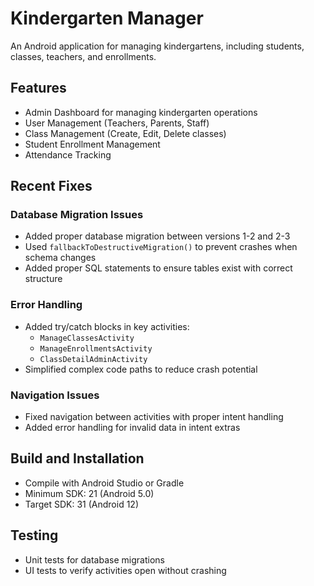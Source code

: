 # Kindergarten Manager

An Android application for managing kindergartens, including students, classes, teachers, and enrollments.

## Features

- Admin Dashboard for managing kindergarten operations
- User Management (Teachers, Parents, Staff)
- Class Management (Create, Edit, Delete classes)
- Student Enrollment Management
- Attendance Tracking

## Recent Fixes

### Database Migration Issues
- Added proper database migration between versions 1-2 and 2-3
- Used `fallbackToDestructiveMigration()` to prevent crashes when schema changes
- Added proper SQL statements to ensure tables exist with correct structure

### Error Handling
- Added try/catch blocks in key activities:
  - `ManageClassesActivity`
  - `ManageEnrollmentsActivity` 
  - `ClassDetailAdminActivity`
- Simplified complex code paths to reduce crash potential

### Navigation Issues
- Fixed navigation between activities with proper intent handling
- Added error handling for invalid data in intent extras

## Build and Installation
- Compile with Android Studio or Gradle
- Minimum SDK: 21 (Android 5.0)
- Target SDK: 31 (Android 12)

## Testing
- Unit tests for database migrations
- UI tests to verify activities open without crashing
